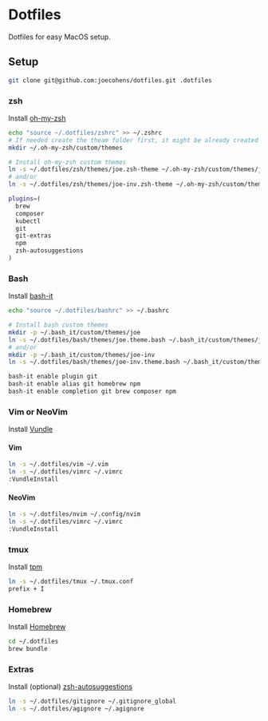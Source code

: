 # Dotfiles

Dotfiles for easy MacOS setup.

## Setup

```bash
git clone git@github.com:joecohens/dotfiles.git .dotfiles
```

### zsh

Install [oh-my-zsh](https://github.com/robbyrussell/oh-my-zsh)

```bash
echo "source ~/.dotfiles/zshrc" >> ~/.zshrc
# If needed create the theam folder first, it might be already created for you.
mkdir ~/.oh-my-zsh/custom/themes

# Install oh-my-zsh custom themes
ln -s ~/.dotfiles/zsh/themes/joe.zsh-theme ~/.oh-my-zsh/custom/themes/joe.zsh-theme
# and/or
ln -s ~/.dotfiles/zsh/themes/joe-inv.zsh-theme ~/.oh-my-zsh/custom/themes/joe-inv.zsh-theme

plugins=(
  brew
  composer
  kubectl
  git
  git-extras
  npm
  zsh-autosuggestions
)
```

### Bash

Install [bash-it](https://github.com/Bash-it/bash-it)

```bash
echo "source ~/.dotfiles/bashrc" >> ~/.bashrc

# Install bash custom themes
mkdir -p ~/.bash_it/custom/themes/joe
ln -s ~/.dotfiles/bash/themes/joe.theme.bash ~/.bash_it/custom/themes/joe/joe.theme.bash
# and/or
mkdir -p ~/.bash_it/custom/themes/joe-inv
ln -s ~/.dotfiles/bash/themes/joe-inv.theme.bash ~/.bash_it/custom/themes/joe-inv/joe-inv.theme.bash

bash-it enable plugin git
bash-it enable alias git homebrew npm
bash-it enable completion git brew composer npm
```

### Vim or NeoVim

Install [Vundle](https://github.com/VundleVim/Vundle.vim)

#### Vim

```bash
ln -s ~/.dotfiles/vim ~/.vim
ln -s ~/.dotfiles/vimrc ~/.vimrc
:VundleInstall
```

#### NeoVim

```bash
ln -s ~/.dotfiles/nvim ~/.config/nvim
ln -s ~/.dotfiles/vimrc ~/.vimrc
:VundleInstall
```

### tmux

Install [tpm](https://github.com/tmux-plugins/tpm)

```bash
ln -s ~/.dotfiles/tmux ~/.tmux.conf
prefix + I
```

### Homebrew

Install [Homebrew](https://brew.sh)

```bash
cd ~/.dotfiles
brew bundle
```

### Extras

Install (optional) [zsh-autosuggestions](https://github.com/zsh-users/zsh-autosuggestions)

```bash
ln -s ~/.dotfiles/gitignore ~/.gitignore_global
ln -s ~/.dotfiles/agignore ~/.agignore
```
